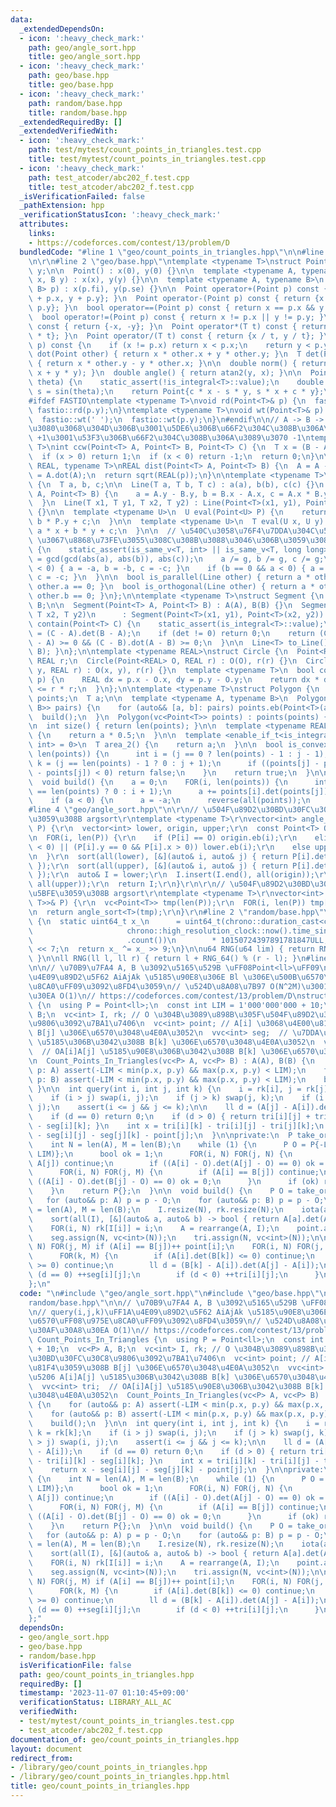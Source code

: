 ```yaml
---
data:
  _extendedDependsOn:
  - icon: ':heavy_check_mark:'
    path: geo/angle_sort.hpp
    title: geo/angle_sort.hpp
  - icon: ':heavy_check_mark:'
    path: geo/base.hpp
    title: geo/base.hpp
  - icon: ':heavy_check_mark:'
    path: random/base.hpp
    title: random/base.hpp
  _extendedRequiredBy: []
  _extendedVerifiedWith:
  - icon: ':heavy_check_mark:'
    path: test/mytest/count_points_in_triangles.test.cpp
    title: test/mytest/count_points_in_triangles.test.cpp
  - icon: ':heavy_check_mark:'
    path: test_atcoder/abc202_f.test.cpp
    title: test_atcoder/abc202_f.test.cpp
  _isVerificationFailed: false
  _pathExtension: hpp
  _verificationStatusIcon: ':heavy_check_mark:'
  attributes:
    links:
    - https://codeforces.com/contest/13/problem/D
  bundledCode: "#line 1 \"geo/count_points_in_triangles.hpp\"\n\n#line 2 \"geo/angle_sort.hpp\"\
    \n\r\n#line 2 \"geo/base.hpp\"\ntemplate <typename T>\nstruct Point {\n  T x,\
    \ y;\n\n  Point() : x(0), y(0) {}\n\n  template <typename A, typename B>\n  Point(A\
    \ x, B y) : x(x), y(y) {}\n\n  template <typename A, typename B>\n  Point(pair<A,\
    \ B> p) : x(p.fi), y(p.se) {}\n\n  Point operator+(Point p) const { return {x\
    \ + p.x, y + p.y}; }\n  Point operator-(Point p) const { return {x - p.x, y -\
    \ p.y}; }\n  bool operator==(Point p) const { return x == p.x && y == p.y; }\n\
    \  bool operator!=(Point p) const { return x != p.x || y != p.y; }\n  Point operator-()\
    \ const { return {-x, -y}; }\n  Point operator*(T t) const { return {x * t, y\
    \ * t}; }\n  Point operator/(T t) const { return {x / t, y / t}; }\n\n  bool operator<(Point\
    \ p) const {\n    if (x != p.x) return x < p.x;\n    return y < p.y;\n  }\n  T\
    \ dot(Point other) { return x * other.x + y * other.y; }\n  T det(Point other)\
    \ { return x * other.y - y * other.x; }\n\n  double norm() { return sqrtl(x *\
    \ x + y * y); }\n  double angle() { return atan2(y, x); }\n\n  Point rotate(double\
    \ theta) {\n    static_assert(!is_integral<T>::value);\n    double c = cos(theta),\
    \ s = sin(theta);\n    return Point{c * x - s * y, s * x + c * y};\n  }\n};\n\n\
    #ifdef FASTIO\ntemplate <typename T>\nvoid rd(Point<T>& p) {\n  fastio::rd(p.x),\
    \ fastio::rd(p.y);\n}\ntemplate <typename T>\nvoid wt(Point<T>& p) {\n  fastio::wt(p.x);\n\
    \  fastio::wt(' ');\n  fastio::wt(p.y);\n}\n#endif\n\n// A -> B -> C \u3068\u9032\
    \u3080\u3068\u304D\u306B\u3001\u5DE6\u306B\u66F2\u304C\u308B\u306A\u3089\u3070\
    \ +1\u3001\u53F3\u306B\u66F2\u304C\u308B\u306A\u3089\u3070 -1\ntemplate <typename\
    \ T>\nint ccw(Point<T> A, Point<T> B, Point<T> C) {\n  T x = (B - A).det(C - A);\n\
    \  if (x > 0) return 1;\n  if (x < 0) return -1;\n  return 0;\n}\n\ntemplate <typename\
    \ REAL, typename T>\nREAL dist(Point<T> A, Point<T> B) {\n  A = A - B;\n  T p\
    \ = A.dot(A);\n  return sqrt(REAL(p));\n}\n\ntemplate <typename T>\nstruct Line\
    \ {\n  T a, b, c;\n\n  Line(T a, T b, T c) : a(a), b(b), c(c) {}\n  Line(Point<T>\
    \ A, Point<T> B) {\n    a = A.y - B.y, b = B.x - A.x, c = A.x * B.y - A.y * B.x;\n\
    \  }\n  Line(T x1, T y1, T x2, T y2) : Line(Point<T>(x1, y1), Point<T>(x2, y2))\
    \ {}\n\n  template <typename U>\n  U eval(Point<U> P) {\n    return a * P.x +\
    \ b * P.y + c;\n  }\n\n  template <typename U>\n  T eval(U x, U y) {\n    return\
    \ a * x + b * y + c;\n  }\n\n  // \u540C\u3058\u76F4\u7DDA\u304C\u540C\u3058 a,b,c\
    \ \u3067\u8868\u73FE\u3055\u308C\u308B\u3088\u3046\u306B\u3059\u308B\n  void normalize()\
    \ {\n    static_assert(is_same_v<T, int> || is_same_v<T, long long>);\n    T g\
    \ = gcd(gcd(abs(a), abs(b)), abs(c));\n    a /= g, b /= g, c /= g;\n    if (b\
    \ < 0) { a = -a, b = -b, c = -c; }\n    if (b == 0 && a < 0) { a = -a, b = -b,\
    \ c = -c; }\n  }\n\n  bool is_parallel(Line other) { return a * other.b - b *\
    \ other.a == 0; }\n  bool is_orthogonal(Line other) { return a * other.a + b *\
    \ other.b == 0; }\n};\n\ntemplate <typename T>\nstruct Segment {\n  Point<T> A,\
    \ B;\n\n  Segment(Point<T> A, Point<T> B) : A(A), B(B) {}\n  Segment(T x1, T y1,\
    \ T x2, T y2)\n      : Segment(Point<T>(x1, y1), Point<T>(x2, y2)) {}\n\n  bool\
    \ contain(Point<T> C) {\n    static_assert(is_integral<T>::value);\n    T det\
    \ = (C - A).det(B - A);\n    if (det != 0) return 0;\n    return (C - A).dot(B\
    \ - A) >= 0 && (C - B).dot(A - B) >= 0;\n  }\n\n  Line<T> to_Line() { return Line(A,\
    \ B); }\n};\n\ntemplate <typename REAL>\nstruct Circle {\n  Point<REAL> O;\n \
    \ REAL r;\n  Circle(Point<REAL> O, REAL r) : O(O), r(r) {}\n  Circle(REAL x, REAL\
    \ y, REAL r) : O(x, y), r(r) {}\n  template <typename T>\n  bool contain(Point<T>\
    \ p) {\n    REAL dx = p.x - O.x, dy = p.y - O.y;\n    return dx * dx + dy * dy\
    \ <= r * r;\n  }\n};\n\ntemplate <typename T>\nstruct Polygon {\n  vc<Point<T>>\
    \ points;\n  T a;\n\n  template <typename A, typename B>\n  Polygon(vc<pair<A,\
    \ B>> pairs) {\n    for (auto&& [a, b]: pairs) points.eb(Point<T>(a, b));\n  \
    \  build();\n  }\n  Polygon(vc<Point<T>> points) : points(points) { build(); }\n\
    \n  int size() { return len(points); }\n\n  template <typename REAL>\n  REAL area()\
    \ {\n    return a * 0.5;\n  }\n\n  template <enable_if_t<is_integral<T>::value,\
    \ int> = 0>\n  T area_2() {\n    return a;\n  }\n\n  bool is_convex() {\n    FOR(j,\
    \ len(points)) {\n      int i = (j == 0 ? len(points) - 1 : j - 1);\n      int\
    \ k = (j == len(points) - 1 ? 0 : j + 1);\n      if ((points[j] - points[i]).det(points[k]\
    \ - points[j]) < 0) return false;\n    }\n    return true;\n  }\n\nprivate:\n\
    \  void build() {\n    a = 0;\n    FOR(i, len(points)) {\n      int j = (i + 1\
    \ == len(points) ? 0 : i + 1);\n      a += points[i].det(points[j]);\n    }\n\
    \    if (a < 0) {\n      a = -a;\n      reverse(all(points));\n    }\n  }\n};\n\
    #line 4 \"geo/angle_sort.hpp\"\n\r\n// \u504F\u89D2\u30BD\u30FC\u30C8\u306B\u5BFE\
    \u3059\u308B argsort\r\ntemplate <typename T>\r\nvector<int> angle_sort(vector<Point<T>>&\
    \ P) {\r\n  vector<int> lower, origin, upper;\r\n  const Point<T> O = {0, 0};\r\
    \n  FOR(i, len(P)) {\r\n    if (P[i] == O) origin.eb(i);\r\n    elif ((P[i].y\
    \ < 0) || (P[i].y == 0 && P[i].x > 0)) lower.eb(i);\r\n    else upper.eb(i);\r\
    \n  }\r\n  sort(all(lower), [&](auto& i, auto& j) { return P[i].det(P[j]) > 0;\
    \ });\r\n  sort(all(upper), [&](auto& i, auto& j) { return P[i].det(P[j]) > 0;\
    \ });\r\n  auto& I = lower;\r\n  I.insert(I.end(), all(origin));\r\n  I.insert(I.end(),\
    \ all(upper));\r\n  return I;\r\n}\r\n\r\n// \u504F\u89D2\u30BD\u30FC\u30C8\u306B\
    \u5BFE\u3059\u308B argsort\r\ntemplate <typename T>\r\nvector<int> angle_sort(vector<pair<T,\
    \ T>>& P) {\r\n  vc<Point<T>> tmp(len(P));\r\n  FOR(i, len(P)) tmp[i] = Point<T>(P[i]);\r\
    \n  return angle_sort<T>(tmp);\r\n}\r\n#line 2 \"random/base.hpp\"\n\nu64 RNG_64()\
    \ {\n  static uint64_t x_\n      = uint64_t(chrono::duration_cast<chrono::nanoseconds>(\n\
    \                     chrono::high_resolution_clock::now().time_since_epoch())\n\
    \                     .count())\n        * 10150724397891781847ULL;\n  x_ ^= x_\
    \ << 7;\n  return x_ ^= x_ >> 9;\n}\n\nu64 RNG(u64 lim) { return RNG_64() % lim;\
    \ }\n\nll RNG(ll l, ll r) { return l + RNG_64() % (r - l); }\n#line 5 \"geo/count_points_in_triangles.hpp\"\
    \n\n// \u70B9\u7FA4 A, B \u3092\u5165\u529B \uFF08Point<ll>\uFF09\n// query(i,j,k)\uFF1A\
    \u4E09\u89D2\u5F62 AiAjAk \u5185\u90E8\u306E Bl \u306E\u500B\u6570\uFF08\u975E\
    \u8CA0\uFF09\u3092\u8FD4\u3059\n// \u524D\u8A08\u7B97 O(N^2M)\u3001\u30AF\u30A8\
    \u30EA O(1)\n// https://codeforces.com/contest/13/problem/D\nstruct Count_Points_In_Triangles\
    \ {\n  using P = Point<ll>;\n  const int LIM = 1'000'000'000 + 10;\n  vc<P> A,\
    \ B;\n  vc<int> I, rk; // O \u304B\u3089\u898B\u305F\u504F\u89D2\u30BD\u30FC\u30C8\
    \u9806\u3092\u7BA1\u7406\n  vc<int> point; // A[i] \u3068\u4E00\u81F4\u3059\u308B\
    \ B[j] \u306E\u6570\u3048\u4E0A\u3052\n  vvc<int> seg;  // \u7DDA\u5206 A[i]A[j]\
    \ \u5185\u306B\u3042\u308B B[k] \u306E\u6570\u3048\u4E0A\u3052\n  vvc<int> tri;\
    \  // OA[i]A[j] \u5185\u90E8\u306B\u3042\u308B B[k] \u306E\u6570\u3048\u4E0A\u3052\
    \n  Count_Points_In_Triangles(vc<P> A, vc<P> B) : A(A), B(B) {\n    for (auto&&\
    \ p: A) assert(-LIM < min(p.x, p.y) && max(p.x, p.y) < LIM);\n    for (auto&&\
    \ p: B) assert(-LIM < min(p.x, p.y) && max(p.x, p.y) < LIM);\n    build();\n \
    \ }\n\n  int query(int i, int j, int k) {\n    i = rk[i], j = rk[j], k = rk[k];\n\
    \    if (i > j) swap(i, j);\n    if (j > k) swap(j, k);\n    if (i > j) swap(i,\
    \ j);\n    assert(i <= j && j <= k);\n\n    ll d = (A[j] - A[i]).det(A[k] - A[i]);\n\
    \    if (d == 0) return 0;\n    if (d > 0) { return tri[i][j] + tri[j][k] - tri[i][k]\
    \ - seg[i][k]; }\n    int x = tri[i][k] - tri[i][j] - tri[j][k];\n    return x\
    \ - seg[i][j] - seg[j][k] - point[j];\n  }\n\nprivate:\n  P take_origin() {\n\
    \    int N = len(A), M = len(B);\n    while (1) {\n      P O = P{-LIM, RNG(-LIM,\
    \ LIM)};\n      bool ok = 1;\n      FOR(i, N) FOR(j, N) {\n        if (A[i] ==\
    \ A[j]) continue;\n        if ((A[i] - O).det(A[j] - O) == 0) ok = 0;\n      }\n\
    \      FOR(i, N) FOR(j, M) {\n        if (A[i] == B[j]) continue;\n        if\
    \ ((A[i] - O).det(B[j] - O) == 0) ok = 0;\n      }\n      if (ok) return O;\n\
    \    }\n    return P{};\n  }\n\n  void build() {\n    P O = take_origin();\n \
    \   for (auto&& p: A) p = p - O;\n    for (auto&& p: B) p = p - O;\n    int N\
    \ = len(A), M = len(B);\n    I.resize(N), rk.resize(N);\n    iota(all(I), 0);\n\
    \    sort(all(I), [&](auto& a, auto& b) -> bool { return A[a].det(A[b]) > 0; });\n\
    \    FOR(i, N) rk[I[i]] = i;\n    A = rearrange(A, I);\n    point.assign(N, 0);\n\
    \    seg.assign(N, vc<int>(N));\n    tri.assign(N, vc<int>(N));\n\n    FOR(i,\
    \ N) FOR(j, M) if (A[i] == B[j])++ point[i];\n    FOR(i, N) FOR(j, i + 1, N) {\n\
    \      FOR(k, M) {\n        if (A[i].det(B[k]) <= 0) continue;\n        if (A[j].det(B[k])\
    \ >= 0) continue;\n        ll d = (B[k] - A[i]).det(A[j] - A[i]);\n        if\
    \ (d == 0) ++seg[i][j];\n        if (d < 0) ++tri[i][j];\n      }\n    }\n  }\n\
    };\n"
  code: "\n#include \"geo/angle_sort.hpp\"\n#include \"geo/base.hpp\"\n#include \"\
    random/base.hpp\"\n\n// \u70B9\u7FA4 A, B \u3092\u5165\u529B \uFF08Point<ll>\uFF09\
    \n// query(i,j,k)\uFF1A\u4E09\u89D2\u5F62 AiAjAk \u5185\u90E8\u306E Bl \u306E\u500B\
    \u6570\uFF08\u975E\u8CA0\uFF09\u3092\u8FD4\u3059\n// \u524D\u8A08\u7B97 O(N^2M)\u3001\
    \u30AF\u30A8\u30EA O(1)\n// https://codeforces.com/contest/13/problem/D\nstruct\
    \ Count_Points_In_Triangles {\n  using P = Point<ll>;\n  const int LIM = 1'000'000'000\
    \ + 10;\n  vc<P> A, B;\n  vc<int> I, rk; // O \u304B\u3089\u898B\u305F\u504F\u89D2\
    \u30BD\u30FC\u30C8\u9806\u3092\u7BA1\u7406\n  vc<int> point; // A[i] \u3068\u4E00\
    \u81F4\u3059\u308B B[j] \u306E\u6570\u3048\u4E0A\u3052\n  vvc<int> seg;  // \u7DDA\
    \u5206 A[i]A[j] \u5185\u306B\u3042\u308B B[k] \u306E\u6570\u3048\u4E0A\u3052\n\
    \  vvc<int> tri;  // OA[i]A[j] \u5185\u90E8\u306B\u3042\u308B B[k] \u306E\u6570\
    \u3048\u4E0A\u3052\n  Count_Points_In_Triangles(vc<P> A, vc<P> B) : A(A), B(B)\
    \ {\n    for (auto&& p: A) assert(-LIM < min(p.x, p.y) && max(p.x, p.y) < LIM);\n\
    \    for (auto&& p: B) assert(-LIM < min(p.x, p.y) && max(p.x, p.y) < LIM);\n\
    \    build();\n  }\n\n  int query(int i, int j, int k) {\n    i = rk[i], j = rk[j],\
    \ k = rk[k];\n    if (i > j) swap(i, j);\n    if (j > k) swap(j, k);\n    if (i\
    \ > j) swap(i, j);\n    assert(i <= j && j <= k);\n\n    ll d = (A[j] - A[i]).det(A[k]\
    \ - A[i]);\n    if (d == 0) return 0;\n    if (d > 0) { return tri[i][j] + tri[j][k]\
    \ - tri[i][k] - seg[i][k]; }\n    int x = tri[i][k] - tri[i][j] - tri[j][k];\n\
    \    return x - seg[i][j] - seg[j][k] - point[j];\n  }\n\nprivate:\n  P take_origin()\
    \ {\n    int N = len(A), M = len(B);\n    while (1) {\n      P O = P{-LIM, RNG(-LIM,\
    \ LIM)};\n      bool ok = 1;\n      FOR(i, N) FOR(j, N) {\n        if (A[i] ==\
    \ A[j]) continue;\n        if ((A[i] - O).det(A[j] - O) == 0) ok = 0;\n      }\n\
    \      FOR(i, N) FOR(j, M) {\n        if (A[i] == B[j]) continue;\n        if\
    \ ((A[i] - O).det(B[j] - O) == 0) ok = 0;\n      }\n      if (ok) return O;\n\
    \    }\n    return P{};\n  }\n\n  void build() {\n    P O = take_origin();\n \
    \   for (auto&& p: A) p = p - O;\n    for (auto&& p: B) p = p - O;\n    int N\
    \ = len(A), M = len(B);\n    I.resize(N), rk.resize(N);\n    iota(all(I), 0);\n\
    \    sort(all(I), [&](auto& a, auto& b) -> bool { return A[a].det(A[b]) > 0; });\n\
    \    FOR(i, N) rk[I[i]] = i;\n    A = rearrange(A, I);\n    point.assign(N, 0);\n\
    \    seg.assign(N, vc<int>(N));\n    tri.assign(N, vc<int>(N));\n\n    FOR(i,\
    \ N) FOR(j, M) if (A[i] == B[j])++ point[i];\n    FOR(i, N) FOR(j, i + 1, N) {\n\
    \      FOR(k, M) {\n        if (A[i].det(B[k]) <= 0) continue;\n        if (A[j].det(B[k])\
    \ >= 0) continue;\n        ll d = (B[k] - A[i]).det(A[j] - A[i]);\n        if\
    \ (d == 0) ++seg[i][j];\n        if (d < 0) ++tri[i][j];\n      }\n    }\n  }\n\
    };"
  dependsOn:
  - geo/angle_sort.hpp
  - geo/base.hpp
  - random/base.hpp
  isVerificationFile: false
  path: geo/count_points_in_triangles.hpp
  requiredBy: []
  timestamp: '2023-11-07 01:10:45+09:00'
  verificationStatus: LIBRARY_ALL_AC
  verifiedWith:
  - test/mytest/count_points_in_triangles.test.cpp
  - test_atcoder/abc202_f.test.cpp
documentation_of: geo/count_points_in_triangles.hpp
layout: document
redirect_from:
- /library/geo/count_points_in_triangles.hpp
- /library/geo/count_points_in_triangles.hpp.html
title: geo/count_points_in_triangles.hpp
---
```

